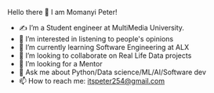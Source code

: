 Hello there 👋 I am Momanyi Peter!
- ✍ I’m a Student engineer at MultiMedia University.
- 👀 I’m interested in listening to people's opinions
- 🌱 I’m currently learning Software Engineering at ALX
- 👯 I’m looking to collaborate on Real Life Data projects
- 🤔 I’m looking for a Mentor
- 💬 Ask me about Python/Data science/ML/AI/Software dev
- 📫 How to reach me: itspeter254@gmail.com


<!---
G-PiTaH/G-PiTaH is a ✨ special ✨ repository because its `README.md` (this file) appears on your GitHub profile.
You can click the Preview link to take a look at your changes.
--->
